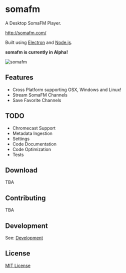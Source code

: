# somafm
A Desktop SomaFM Player.

http://somafm.com/

Built using [Electron](http://electron.atom.io) and [Node.js](https://nodejs.org/).

**somafm is currently in Alpha!**

![somafm](screenshot.png)

## Features
* Cross Platform supporting OSX, Windows and Linux!
* Stream SomaFM Channels
* Save Favorite Channels

## TODO
* Chromecast Support
* Metadata Ingestion
* Settings
* Code Documentation
* Code Optimization
* Tests

## Download
TBA

## Contributing
TBA

## Development
See: [Development](DEVELOPMENT.md)

## License
[MIT License](http://alfg.mit-license.org/)
